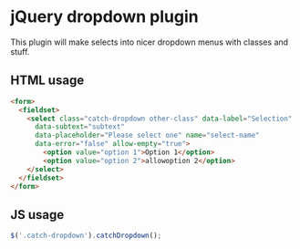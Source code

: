 #  jQuery dropdown plugin

This plugin will make selects into nicer dropdown menus with classes and
stuff.

##  HTML usage

```html
<form>
  <fieldset>
    <select class="catch-dropdown other-class" data-label="Selection"
      data-subtext="subtext"
      data-placeholder="Please select one" name="select-name"
      data-error="false" allow-empty="true">
        <option value="option 1">Option 1</option>
        <option value="option 2">allowoption 2</option>
    </select>
  </fieldset>
</form>
```

##  JS usage

```javascript
$('.catch-dropdown').catchDropdown();
```
